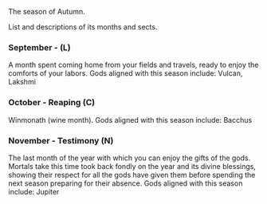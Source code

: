 The season of Autumn.

List and descriptions of its months and sects.


### September -  (L)
A month spent coming home from your fields and travels, ready to enjoy the comforts of your labors. Gods aligned with this season include: Vulcan, Lakshmi
### October - Reaping (C)
Winmonath (wine month). Gods aligned with this season include: Bacchus
### November - Testimony (N)
The last month of the year with which you can enjoy the gifts of the gods. Mortals take this time took back fondly on the year and its divine blessings, showing their respect for all the gods have given them before spending the next season preparing for their absence. Gods aligned with this season include: Jupiter